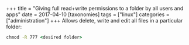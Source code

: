 +++
title = "Giving full read+write permissions to a folder by all users and apps"
date = 2017-04-10
[taxonomies]
tags = ["linux"]
categories = ["administration"]
+++
Allows delete, write and edit all files in a particular folder:
```bat
chmod -R 777 <desired folder>
```